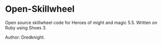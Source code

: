 # Open-Skillwheel
Open source skillwheel code for Heroes of might and magic 5.5.
Written on Ruby using Shoes 3.

Author: Dredknight.

